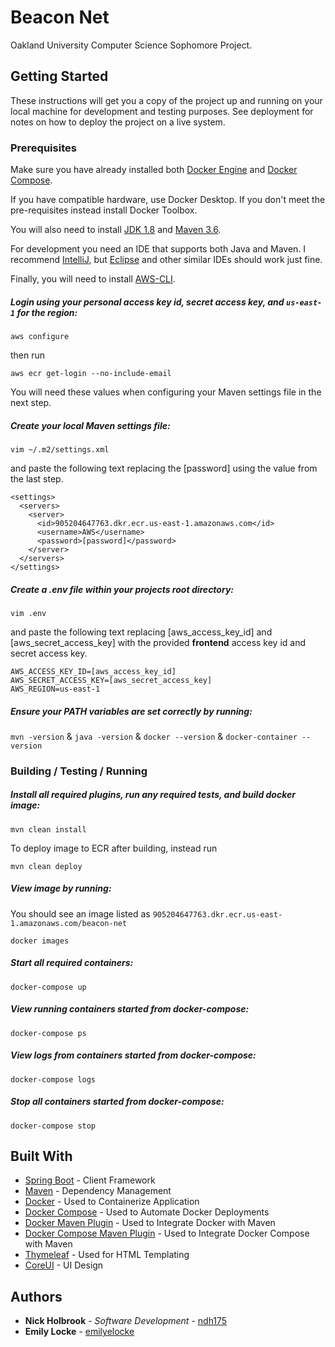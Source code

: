 # Beacon Net

Oakland University Computer Science Sophomore Project. 

## Getting Started

These instructions will get you a copy of the project up and running on your local machine for development and testing purposes. See deployment for notes on how to deploy the project on a live system.

### Prerequisites

Make sure you have already installed both [Docker Engine](https://docs.docker.com/install/) and [Docker Compose](https://docs.docker.com/compose/install/).

If you have compatible hardware, use Docker Desktop. If you don't meet the pre-requisites instead install Docker Toolbox.

You will also need to install [JDK 1.8](https://www.oracle.com/technetwork/java/javase/downloads/jdk8-downloads-2133151.html) and [Maven 3.6](https://maven.apache.org/install.html).

For development you need an IDE that supports both Java and Maven. I recommend [IntelliJ](https://www.jetbrains.com/idea/), but [Eclipse](https://www.eclipse.org) and other similar IDEs should work just fine.

Finally, you will need to install [AWS-CLI](https://aws.amazon.com/cli/). 

##### Login using your *personal* access key id, secret access key, and `us-east-1` for the region:

```
aws configure
```

then run

```
aws ecr get-login --no-include-email
```

You will need these values when configuring your Maven settings file in the next step.

##### Create your local Maven settings file:

```
vim ~/.m2/settings.xml
```

and paste the following text replacing the [password] using the value from the last step. 

```
<settings>
  <servers>
    <server>
      <id>905204647763.dkr.ecr.us-east-1.amazonaws.com</id>
      <username>AWS</username>
      <password>[password]</password>
    </server>
  </servers>
</settings>
```

##### Create a .env file within your projects root directory:

```
vim .env
```

and paste the following text replacing [aws_access_key_id] and [aws_secret_access_key] with the provided **frontend** access key id and secret access key.

```
AWS_ACCESS_KEY_ID=[aws_access_key_id]
AWS_SECRET_ACCESS_KEY=[aws_secret_access_key]
AWS_REGION=us-east-1
```

##### Ensure your PATH variables are set correctly by running:

`mvn -version` & `java -version` & `docker --version` & `docker-container --version`

### Building / Testing / Running

##### Install all required plugins, run any required tests, and build docker image:

```
mvn clean install
```

To deploy image to ECR after building, instead run

```
mvn clean deploy
```

##### View image by running:

You should see an image listed as `905204647763.dkr.ecr.us-east-1.amazonaws.com/beacon-net`

```
docker images
```

##### Start all required containers:

```
docker-compose up
```

##### View running containers started from docker-compose:

```
docker-compose ps
```

##### View logs from containers started from docker-compose:

```
docker-compose logs
```

##### Stop all containers started from docker-compose:

```
docker-compose stop
```

## Built With

* [Spring Boot](http://www.dropwizard.io/1.0.2/docs/) - Client Framework
* [Maven](https://maven.apache.org/) - Dependency Management
* [Docker](https://www.docker.com) - Used to Containerize Application
* [Docker Compose](https://www.docker.com) - Used to Automate Docker Deployments
* [Docker Maven Plugin](https://github.com/spotify/dockerfile-maven) - Used to Integrate Docker with Maven 
* [Docker Compose Maven Plugin](https://github.com/dkanejs/docker-compose-maven-plugin) - Used to Integrate Docker Compose with Maven
* [Thymeleaf](https://www.thymeleaf.org) - Used for HTML Templating
* [CoreUI](https://github.com/coreui/coreui-free-angular-admin-template) - UI Design

## Authors

* **Nick Holbrook** - *Software Development* - [ndh175](https://github.com/ndh175)
* **Emily Locke** - [emilyelocke](https://github.com/emilyelocke)
